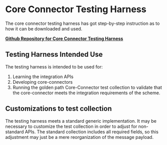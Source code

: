 # Core Connector Testing Harness

The core connector testing harness has got step-by-step instruction as to how it can be downloaded and used.

[**Github Repository for Core Connector Testing Harness**](https://github.com/infitx-org/cbs-core-connector-test-harness)

## Testing Harness Intended Use
The testing harness is intended to be used for:
1. Learning the integration APIs
2. Developing core-connectors 
3. Running the golden path Core-Connector test collection to validate that the core-connector meets the integration requirements of the scheme.

## Customizations to test collection
The testing harness meets a standard generic implementation.
It may be necessary to customize the test collection in order to adjust for non-standard APIs. The standard collection includes all required fields, so this adjustment may just be a mere reorganization of the message payload.
